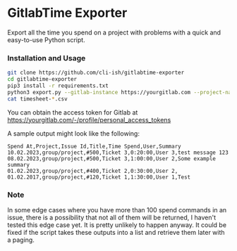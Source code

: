 # GitlabTime Exporter

Export all the time you spend on a project with problems with a quick and easy-to-use Python script.

### Installation and Usage

```bash
git clone https://github.com/cli-ish/gitlabtime-exporter
cd gitlabtime-exporter
pip3 install -r requirements.txt
python3 export.py --gitlab-instance https://yourgitlab.com --project-name group/project --access-token xxxxx-XxXxXxXxXxXxXxXxXxXx
cat timesheet-*.csv
```

You can obtain the access token for Gitlab at https://yourgitlab.com/-/profile/personal_access_tokens

A sample output might look like the following:

```csv
Spend At,Project,Issue Id,Title,Time Spend,User,Summary
10.02.2023,group/project,#500,Ticket 3,0:20:00,User 3,test message 123
08.02.2023,group/project,#500,Ticket 3,1:00:00,User 2,Some example summary
01.02.2023,group/project,#400,Ticket 2,0:30:00,User 2,
01.02.2017,group/project,#120,Ticket 1,1:30:00,User 1,Test
```

### Note

In some edge cases where you have more than 100 spend commands in an issue, there is a possibility that not all of them will be returned,
I haven't tested this edge case yet. It is pretty unlikely to happen anyway. It could be fixed if the script takes these outputs into a list
and retrieve them later with a paging.

